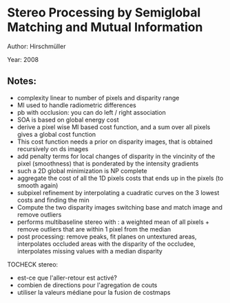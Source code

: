 # Stereo Processing by Semiglobal Matching and Mutual Information

Author: Hirschmüller

Year: 2008

Notes:
---

* complexity linear to number of pixels and disparity range
* MI used to handle radiometric differences
* pb with occlusion: you can do left / right association
* SOA is based on global energy cost
* derive a pixel wise MI based cost function, and a sum over all pixels gives a global cost function
* This cost function needs a prior on disparity images, that is obtained recursively on ds images
* add penalty terms for local changes of disparity in the vincinity of the pixel (smoothness) that is ponderated by the intensity gradients
* such a 2D global minimization is NP complete
* aggregate the cost of all the 1D pixels costs that ends up in the pixels (to smooth again)
* subpixel refinement by interpolating a cuadratic curves on the 3 lowest costs and finding the min
* Compute the two disparity images switching base and match image and remove outliers 
* performs multibaseline stereo with : a weighted mean of all pixels + remove outliers that are within 1 pixel from the median
* post processing: remove peaks, fit planes on untextured areas, interpolates occluded areas with the disparity of the occludee, interpolates missing values with a median disparity

TOCHECK stereo:
* est-ce que l'aller-retour est activé?
* combien de directions pour l'agregation de couts
* utiliser la valeurs médiane pour la fusion de costmaps